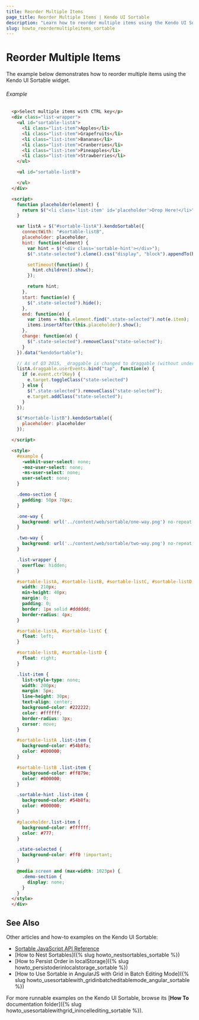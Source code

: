 ```yaml
---
title: Reorder Multiple Items
page_title: Reorder Multiple Items | Kendo UI Sortable
description: "Learn how to reorder multiple items using the Kendo UI Sortable widget."
slug: howto_reordermultipleitems_sortable
---
```


# Reorder Multiple Items

The example below demonstrates how to reorder multiple items using the Kendo UI Sortable widget.

###### Example

```html
  <p>Select multiple items with CTRL key</p>
  <div class="list-wrapper">
    <ul id="sortable-listA">
      <li class="list-item">Apples</li>
      <li class="list-item">Grapefruits</li>
      <li class="list-item">Bananas</li>
      <li class="list-item">Cranberries</li>
      <li class="list-item">Pineapples</li>
      <li class="list-item">Strawberries</li>
    </ul>

    <ul id="sortable-listB">

    </ul>
  </div>

  <script>
    function placeholder(element) {
      return $("<li class='list-item' id='placeholder'>Drop Here!</li>");
    }

    var listA = $("#sortable-listA").kendoSortable({
      connectWith: "#sortable-listB",
      placeholder: placeholder,
      hint: function(element) {
        var hint = $("<div class='sortable-hint'></div>");
        $(".state-selected").clone().css("display", "block").appendTo(hint);

        setTimeout(function() {
          hint.children().show();
        });

        return hint;
      },
      start: function(e) {
        $(".state-selected").hide();
      },
      end: function(e) {
        var items = this.element.find(".state-selected").not(e.item);
        items.insertAfter(this.placeholder).show();
      },
      change: function(e) {
        $(".state-selected").removeClass("state-selected");
      }
    }).data("kendoSortable");

    // As of Q3 2015, _draggable is changed to draggable (without underscore).
    listA.draggable.userEvents.bind("tap", function(e) {
      if (e.event.ctrlKey) {
        e.target.toggleClass("state-selected")  
      } else {
        $(".state-selected").removeClass("state-selected");
        e.target.addClass("state-selected");
      }
    });

    $("#sortable-listB").kendoSortable({
      placeholder: placeholder
    });

  </script>

  <style>
    #example {
      -webkit-user-select: none;
      -moz-user-select: none;
      -ms-user-select: none;
      user-select: none;
    }

    .demo-section {
      padding: 50px 70px;
    }

    .one-way {
      background: url('../content/web/sortable/one-way.png') no-repeat 50% 50%;
    }

    .two-way {
      background: url('../content/web/sortable/two-way.png') no-repeat 50% 50%;
    }

    .list-wrapper {
      overflow: hidden;
    }

    #sortable-listA, #sortable-listB, #sortable-listC, #sortable-listD, .sortable-hint {
      width: 210px;
      min-height: 40px;
      margin: 0;
      padding: 0;
      border: 1px solid #dddddd;
      border-radius: 4px;
    }

    #sortable-listA, #sortable-listC {
      float: left;
    }

    #sortable-listB, #sortable-listD {
      float: right;
    }

    .list-item {
      list-style-type: none;
      width: 200px;
      margin: 5px;
      line-height: 30px;
      text-align: center;
      background-color: #222222;
      color: #ffffff;
      border-radius: 3px;
      cursor: move;
    }

    #sortable-listA .list-item {
      background-color: #54b8fa;
      color: #000000;
    }

    #sortable-listB .list-item {
      background-color: #ff879e;
      color: #000000;
    }

    .sortable-hint .list-item {
      background-color: #54b8fa;
      color: #000000;
    }

    #placeholder.list-item {
      background-color: #ffffff;
      color: #777;
    }

    .state-selected {
      background-color: #ff0 !important;
    }

    @media screen and (max-width: 1023px) {
      .demo-section {
        display: none;
      }
    }
  </style>
  </div>
```

## See Also

Other articles and how-to examples on the Kendo UI Sortable:

* [Sortable JavaScript API Reference](/api/javascript/ui/sortable)
* [How to Nest Sortables]({% slug howto_nestsortables_sortable %})
* [How to Persist Order in localStorage]({% slug howto_persistoderinlocalstorage_sortable %})
* [How to Use Sortable in AngularJS with Grid in Batch Editing Mode]({% slug howto_usesortablewith_gridinbatcheditablemode_angular_sortable %})

For more runnable examples on the Kendo UI Sortable, browse its [**How To** documentation folder]({% slug howto_usesortablewithgrid_inincellediting_sortable %}).
